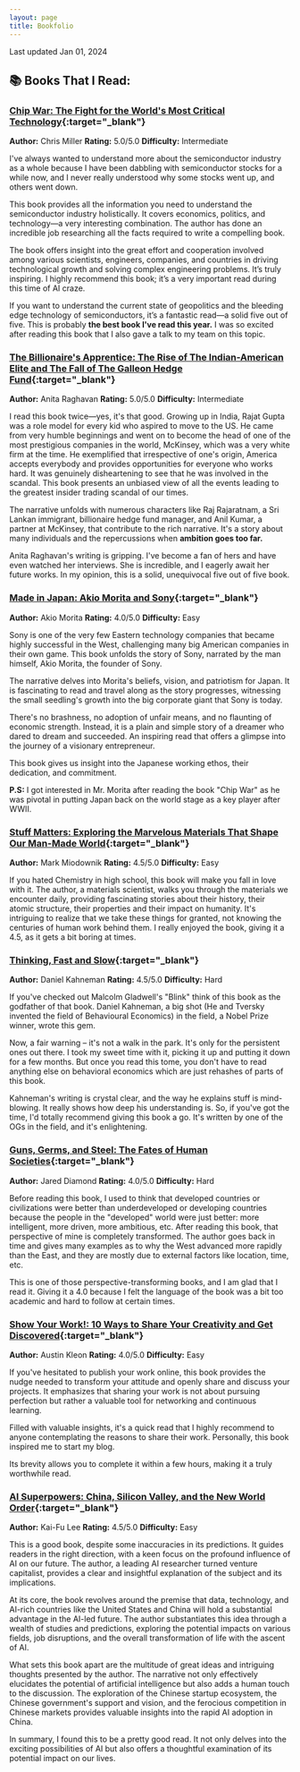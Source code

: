```yaml
---
layout: page
title: Bookfolio
---
```

<span class="post-date">Last updated Jan 01, 2024</span>

## 📚 Books That I Read:

### [Chip War: The Fight for the World's Most Critical Technology](https://www.amazon.ca/Chip-War-Worlds-Critical-Technology/dp/1982172002){:target="_blank"}
**Author:** Chris Miller **Rating:** 5.0/5.0 **Difficulty:** Intermediate

I've always wanted to understand more about the semiconductor industry as a whole because I have been dabbling with semiconductor stocks for a while now, and I never really understood why some stocks went up, and others went down.

This book provides all the information you need to understand the semiconductor industry holistically. It covers economics, politics, and technology—a very interesting combination. The author has done an incredible job researching all the facts required to write a compelling book.

The book offers insight into the great effort and cooperation involved among various scientists, engineers, companies, and countries in driving technological growth and solving complex engineering problems. It’s truly inspiring. I highly recommend this book; it’s a very important read during this time of AI craze.

If you want to understand the current state of geopolitics and the bleeding edge technology of semiconductors, it’s a fantastic read—a solid five out of five. This is probably **the best book I've read this year.** I was so excited after reading this book that I also gave a talk to my team on this topic.

### [The Billionaire's Apprentice: The Rise of The Indian-American Elite and The Fall of The Galleon Hedge Fund](https://www.amazon.ca/Billionaires-Apprentice-Indian-American-Elite-Galleon-ebook/dp/B008TUNLWM/ref=sr_1_1?crid=1JMGHOB71IMGN&keywords=the+billionaires+apprentice&qid=1703320349&sprefix=the+billionaires+apprentice%2Caps%2C100&sr=8-1){:target="_blank"}
**Author:** Anita Raghavan **Rating:** 5.0/5.0 **Difficulty:** Intermediate

I read this book twice—yes, it's that good. Growing up in India, Rajat Gupta was a role model for every kid who aspired to move to the US. He came from very humble beginnings and went on to become the head of one of the most prestigious companies in the world, McKinsey, which was a very white firm at the time. He exemplified that irrespective of one's origin, America accepts everybody and provides opportunities for everyone who works hard. It was genuinely disheartening to see that he was involved in the scandal. This book presents an unbiased view of all the events leading to the greatest insider trading scandal of our times.

The narrative unfolds with numerous characters like Raj Rajaratnam, a Sri Lankan immigrant, billionaire hedge fund manager, and Anil Kumar, a partner at McKinsey, that contribute to the rich narrative. It's a story about many individuals and the repercussions when **ambition goes too far.**

Anita Raghavan's writing is gripping. I've become a fan of hers and have even watched her interviews. She is incredible, and I eagerly await her future works. In my opinion, this is a solid, unequivocal five out of five book.

### [Made in Japan: Akio Morita and Sony](https://www.amazon.ca/Made-Japan-Akio-Morita-Sony/dp/0006383424/ref=sr_1_1?crid=2FOFX9BS6J9US&keywords=Akio+Morita&qid=1703325747&sprefix=akio+morita%2Caps%2C100&sr=8-1){:target="_blank"}
**Author:** Akio Morita **Rating:** 4.0/5.0 **Difficulty:** Easy

Sony is one of the very few Eastern technology companies that became highly successful in the West, challenging many big American companies in their own game. This book unfolds the story of Sony, narrated by the man himself, Akio Morita, the founder of Sony.

The narrative delves into Morita's beliefs, vision, and patriotism for Japan. It is fascinating to read and travel along as the story progresses, witnessing the small seedling's growth into the big corporate giant that Sony is today.

There's no brashness, no adoption of unfair means, and no flaunting of economic strength. Instead, it is a plain and simple story of a dreamer who dared to dream and succeeded. An inspiring read that offers a glimpse into the journey of a visionary entrepreneur.

This book gives us insight into the Japanese working ethos, their dedication, and commitment.

**P.S:** I got interested in Mr. Morita after reading the book "Chip War" as he was pivotal in putting Japan back on the world stage as a key player after WWII.

### [Stuff Matters: Exploring the Marvelous Materials That Shape Our Man-Made World](https://www.amazon.ca/Stuff-Matters-Exploring-Marvelous-Materials/dp/0544483944/ref=tmm_pap_swatch_0?_encoding=UTF8&qid=1703331963&sr=8-2){:target="_blank"}
**Author:** Mark Miodownik **Rating:** 4.5/5.0 **Difficulty:** Easy
 
If you hated Chemistry in high school, this book will make you fall in love with it. The author, a materials scientist, walks you through the materials we encounter daily, providing fascinating stories about their history, their atomic structure, their properties and their impact on humanity. It's intriguing to realize that we take these things for granted, not knowing the centuries of human work behind them. I really enjoyed the book, giving it a 4.5, as it gets a bit boring at times.

### [Thinking, Fast and Slow](https://www.amazon.ca/Thinking-Fast-Slow-Daniel-Kahneman/dp/0385676530/ref=sr_1_1?crid=3TRN60Y8EDGZO&keywords=Thinking+fast+and+slow&qid=1703323714&sprefix=thinking+fast+and+slow%2Caps%2C108&sr=8-1){:target="_blank"}
**Author:** Daniel Kahneman **Rating:** 4.5/5.0 **Difficulty:** Hard

If you've checked out Malcolm Gladwell's "Blink" think of this book as the godfather of that book. Daniel Kahneman, a big shot (He and Tversky invented the field of Behavioural Economics) in the field, a Nobel Prize winner, wrote this gem.

Now, a fair warning – it's not a walk in the park. It's only for the persistent ones out there. I took my sweet time with it, picking it up and putting it down for a few months. But once you read this tome, you don't have to read anything else on behavioral economics which are just rehashes of parts of this book.

Kahneman's writing is crystal clear, and the way he explains stuff is mind-blowing. It really shows how deep his understanding is. So, if you've got the time, I'd totally recommend giving this book a go. It's written by one of the OGs in the field, and it's enlightening.

### [Guns, Germs, and Steel: The Fates of Human Societies](https://www.amazon.ca/Guns-Germs-Steel-Fates-Societies/dp/0393354326/ref=sr_1_1?crid=G9V5TJO44PR8&keywords=guns+germs+and+steel+book&qid=1703319699&s=books&sprefix=Guns+%2Cstripbooks%2C115&sr=1-1){:target="_blank"}
**Author:** Jared Diamond **Rating:** 4.0/5.0 **Difficulty:** Hard

Before reading this book, I used to think that developed countries or civilizations were better than underdeveloped or developing countries because the people in the "developed" world were just better: more intelligent, more driven, more ambitious, etc. After reading this book, that perspective of mine is completely transformed. The author goes back in time and gives many examples as to why the West advanced more rapidly than the East, and they are mostly due to external factors like location, time, etc.

This is one of those perspective-transforming books, and I am glad that I read it. Giving it a 4.0 because I felt the language of the book was a bit too academic and hard to follow at certain times.

### [Show Your Work!: 10 Ways to Share Your Creativity and Get Discovered](https://www.amazon.ca/Show-Your-Work-Creativity-Discovered/dp/076117897X/ref=sr_1_1?crid=3FEYDNGCGCKIL&keywords=show+your+work+austin+kleon&qid=1704164941&sprefix=Show+your+work%2Caps%2C81&sr=8-1){:target="_blank"}
**Author:** Austin Kleon **Rating:** 4.0/5.0 **Difficulty:** Easy

If you've hesitated to publish your work online, this book provides the nudge needed to transform your attitude and openly share and discuss your projects. It emphasizes that sharing your work is not about pursuing perfection but rather a valuable tool for networking and continuous learning.

Filled with valuable insights, it's a quick read that I highly recommend to anyone contemplating the reasons to share their work. Personally, this book inspired me to start my blog.

Its brevity allows you to complete it within a few hours, making it a truly worthwhile read.

### [AI Superpowers: China, Silicon Valley, and the New World Order](https://www.amazon.ca/AI-Superpowers-China-Silicon-Valley/dp/0358105587/ref=sr_1_1?crid=2MWDP3MMIBG&keywords=ai+superpowers&qid=1704165739&sprefix=AI+Su%2Caps%2C80&sr=8-1){:target="_blank"}
**Author:** Kai-Fu Lee **Rating:** 4.5/5.0 **Difficulty:** Easy

This is a good book, despite some inaccuracies in its predictions. It guides readers in the right direction, with a keen focus on the profound influence of AI on our future. The author, a leading AI researcher turned venture capitalist, provides a clear and insightful explanation of the subject and its implications.

At its core, the book revolves around the premise that data, technology, and AI-rich countries like the United States and China will hold a substantial advantage in the AI-led future. The author substantiates this idea through a wealth of studies and predictions, exploring the potential impacts on various fields, job disruptions, and the overall transformation of life with the ascent of AI.

What sets this book apart are the multitude of great ideas and intriguing thoughts presented by the author. The narrative not only effectively elucidates the potential of artificial intelligence but also adds a human touch to the discussion. The exploration of the Chinese startup ecosystem, the Chinese government's support and vision, and the ferocious competition in Chinese markets provides valuable insights into the rapid AI adoption in China.

In summary, I found this to be a pretty good read. It not only delves into the exciting possibilities of AI but also offers a thoughtful examination of its potential impact on our lives.